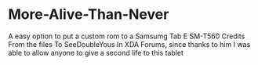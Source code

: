 # More-Alive-Than-Never
A easy option to put a custom rom to a Samsumg Tab E SM-T560
Credits From the files To SeeDoubleYous In XDA Forums, since thanks to him I was able to allow anyone to give a second life to this tablet
